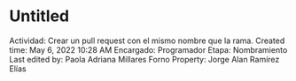 # Untitled

Actividad: Crear un pull request con el mismo nombre que la rama.
Created time: May 6, 2022 10:28 AM
Encargado: Programador
Etapa: Nombramiento
Last edited by: Paola Adriana Millares Forno
Property: Jorge Alan Ramírez Elías